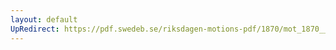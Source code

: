 ```yaml
---
layout: default
UpRedirect: https://pdf.swedeb.se/riksdagen-motions-pdf/1870/mot_1870__ak__00021.pdf
---
```

